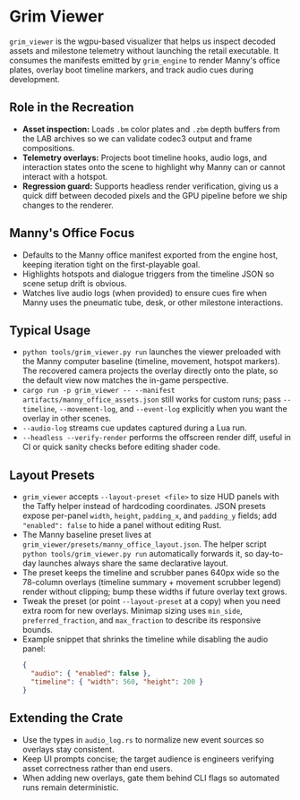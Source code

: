 # Grim Viewer

`grim_viewer` is the wgpu-based visualizer that helps us inspect decoded assets
and milestone telemetry without launching the retail executable. It consumes the
manifests emitted by `grim_engine` to render Manny's office plates, overlay boot
timeline markers, and track audio cues during development.

## Role in the Recreation
- **Asset inspection:** Loads `.bm` color plates and `.zbm` depth buffers from
  the LAB archives so we can validate codec3 output and frame compositions.
- **Telemetry overlays:** Projects boot timeline hooks, audio logs, and
  interaction states onto the scene to highlight why Manny can or cannot
  interact with a hotspot.
- **Regression guard:** Supports headless render verification, giving us a quick
  diff between decoded pixels and the GPU pipeline before we ship changes to the
  renderer.

## Manny's Office Focus
- Defaults to the Manny office manifest exported from the engine host, keeping
  iteration tight on the first-playable goal.
- Highlights hotspots and dialogue triggers from the timeline JSON so scene
  setup drift is obvious.
- Watches live audio logs (when provided) to ensure cues fire when Manny uses
  the pneumatic tube, desk, or other milestone interactions.

## Typical Usage
- `python tools/grim_viewer.py run` launches the viewer preloaded with the Manny
  computer baseline (timeline, movement, hotspot markers). The recovered camera
  projects the overlay directly onto the plate, so the default view now matches
  the in-game perspective.
- `cargo run -p grim_viewer -- --manifest artifacts/manny_office_assets.json`
  still works for custom runs; pass `--timeline`, `--movement-log`, and
  `--event-log` explicitly when you want the overlay in other scenes.
- `--audio-log` streams cue updates captured during a Lua run.
- `--headless --verify-render` performs the offscreen render diff, useful in CI
  or quick sanity checks before editing shader code.

## Layout Presets
- `grim_viewer` accepts `--layout-preset <file>` to size HUD panels with the
  Taffy helper instead of hardcoding coordinates. JSON presets expose per-panel
  `width`, `height`, `padding_x`, and `padding_y` fields; add `"enabled": false`
  to hide a panel without editing Rust.
- The Manny baseline preset lives at
  `grim_viewer/presets/manny_office_layout.json`. The helper script
  `python tools/grim_viewer.py run` automatically forwards it, so day-to-day
  launches always share the same declarative layout.
- The preset keeps the timeline and scrubber panes 640px wide so the 78-column
  overlays (timeline summary + movement scrubber legend) render without clipping;
  bump these widths if future overlay text grows.
- Tweak the preset (or point `--layout-preset` at a copy) when you need extra
  room for new overlays. Minimap sizing uses `min_side`, `preferred_fraction`,
  and `max_fraction` to describe its responsive bounds.
- Example snippet that shrinks the timeline while disabling the audio panel:
  ```json
  {
    "audio": { "enabled": false },
    "timeline": { "width": 560, "height": 200 }
  }
  ```

## Extending the Crate
- Use the types in `audio_log.rs` to normalize new event sources so overlays
  stay consistent.
- Keep UI prompts concise; the target audience is engineers verifying asset
  correctness rather than end users.
- When adding new overlays, gate them behind CLI flags so automated runs remain
  deterministic.
